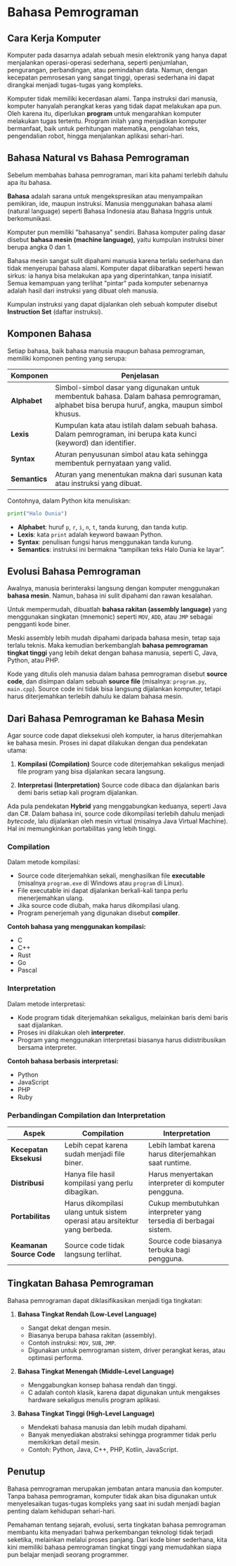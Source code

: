 # Bahasa Pemrograman

## Cara Kerja Komputer

Komputer pada dasarnya adalah sebuah mesin elektronik yang hanya dapat menjalankan operasi-operasi sederhana, seperti penjumlahan, pengurangan, perbandingan, atau pemindahan data. Namun, dengan kecepatan pemrosesan yang sangat tinggi, operasi sederhana ini dapat dirangkai menjadi tugas-tugas yang kompleks.

Komputer tidak memiliki kecerdasan alami. Tanpa instruksi dari manusia, komputer hanyalah perangkat keras yang tidak dapat melakukan apa pun. Oleh karena itu, diperlukan **program** untuk mengarahkan komputer melakukan tugas tertentu. Program inilah yang menjadikan komputer bermanfaat, baik untuk perhitungan matematika, pengolahan teks, pengendalian robot, hingga menjalankan aplikasi sehari-hari.

## Bahasa Natural vs Bahasa Pemrograman

Sebelum membahas bahasa pemrograman, mari kita pahami terlebih dahulu apa itu bahasa.

**Bahasa** adalah sarana untuk mengekspresikan atau menyampaikan pemikiran, ide, maupun instruksi. Manusia menggunakan bahasa alami (natural language) seperti Bahasa Indonesia atau Bahasa Inggris untuk berkomunikasi.

Komputer pun memiliki "bahasanya" sendiri. Bahasa komputer paling dasar disebut **bahasa mesin (machine language)**, yaitu kumpulan instruksi biner berupa angka 0 dan 1.

Bahasa mesin sangat sulit dipahami manusia karena terlalu sederhana dan tidak menyerupai bahasa alami. Komputer dapat diibaratkan seperti hewan sirkus: ia hanya bisa melakukan apa yang diperintahkan, tanpa inisiatif. Semua kemampuan yang terlihat "pintar" pada komputer sebenarnya adalah hasil dari instruksi yang dibuat oleh manusia.

Kumpulan instruksi yang dapat dijalankan oleh sebuah komputer disebut **Instruction Set** (daftar instruksi).

## Komponen Bahasa

Setiap bahasa, baik bahasa manusia maupun bahasa pemrograman, memiliki komponen penting yang serupa:

| Komponen      | Penjelasan                                                                                                                                    |
| ------------- | --------------------------------------------------------------------------------------------------------------------------------------------- |
| **Alphabet**  | Simbol-simbol dasar yang digunakan untuk membentuk bahasa. Dalam bahasa pemrograman, alphabet bisa berupa huruf, angka, maupun simbol khusus. |
| **Lexis**     | Kumpulan kata atau istilah dalam sebuah bahasa. Dalam pemrograman, ini berupa kata kunci (keyword) dan identifier.                            |
| **Syntax**    | Aturan penyusunan simbol atau kata sehingga membentuk pernyataan yang valid.                                                                  |
| **Semantics** | Aturan yang menentukan makna dari susunan kata atau instruksi yang dibuat.                                                                    |

Contohnya, dalam Python kita menuliskan:

```python
print("Halo Dunia")
```

* **Alphabet**: huruf `p`, `r`, `i`, `n`, `t`, tanda kurung, dan tanda kutip.
* **Lexis**: kata `print` adalah keyword bawaan Python.
* **Syntax**: penulisan fungsi harus menggunakan tanda kurung.
* **Semantics**: instruksi ini bermakna “tampilkan teks Halo Dunia ke layar”.

## Evolusi Bahasa Pemrograman

Awalnya, manusia berinteraksi langsung dengan komputer menggunakan **bahasa mesin**. Namun, bahasa ini sulit dipahami dan rawan kesalahan.

Untuk mempermudah, dibuatlah **bahasa rakitan (assembly language)** yang menggunakan singkatan (mnemonic) seperti `MOV`, `ADD`, atau `JMP` sebagai pengganti kode biner.

Meski assembly lebih mudah dipahami daripada bahasa mesin, tetap saja terlalu teknis. Maka kemudian berkembanglah **bahasa pemrograman tingkat tinggi** yang lebih dekat dengan bahasa manusia, seperti C, Java, Python, atau PHP.

Kode yang ditulis oleh manusia dalam bahasa pemrograman disebut **source code**, dan disimpan dalam sebuah **source file** (misalnya: `program.py`, `main.cpp`). Source code ini tidak bisa langsung dijalankan komputer, tetapi harus diterjemahkan terlebih dahulu ke dalam bahasa mesin.

## Dari Bahasa Pemrograman ke Bahasa Mesin

Agar source code dapat dieksekusi oleh komputer, ia harus diterjemahkan ke bahasa mesin. Proses ini dapat dilakukan dengan dua pendekatan utama:

1. **Kompilasi (Compilation)**
   Source code diterjemahkan sekaligus menjadi file program yang bisa dijalankan secara langsung.

2. **Interpretasi (Interpretation)**
   Source code dibaca dan dijalankan baris demi baris setiap kali program dijalankan.

Ada pula pendekatan **Hybrid** yang menggabungkan keduanya, seperti Java dan C#. Dalam bahasa ini, source code dikompilasi terlebih dahulu menjadi *bytecode*, lalu dijalankan oleh mesin virtual (misalnya Java Virtual Machine). Hal ini memungkinkan portabilitas yang lebih tinggi.

### Compilation

Dalam metode kompilasi:

* Source code diterjemahkan sekali, menghasilkan file **executable** (misalnya `program.exe` di Windows atau `program` di Linux).
* File executable ini dapat dijalankan berkali-kali tanpa perlu menerjemahkan ulang.
* Jika source code diubah, maka harus dikompilasi ulang.
* Program penerjemah yang digunakan disebut **compiler**.

**Contoh bahasa yang menggunakan kompilasi:**

* C
* C++
* Rust
* Go
* Pascal

### Interpretation

Dalam metode interpretasi:

* Kode program tidak diterjemahkan sekaligus, melainkan baris demi baris saat dijalankan.
* Proses ini dilakukan oleh **interpreter**.
* Program yang menggunakan interpretasi biasanya harus didistribusikan bersama interpreter.

**Contoh bahasa berbasis interpretasi:**

* Python
* JavaScript
* PHP
* Ruby

### Perbandingan Compilation dan Interpretation

| Aspek                    | Compilation                                                                | Interpretation                                                  |
| ------------------------ | -------------------------------------------------------------------------- | --------------------------------------------------------------- |
| **Kecepatan Eksekusi**   | Lebih cepat karena sudah menjadi file biner.                               | Lebih lambat karena harus diterjemahkan saat runtime.           |
| **Distribusi**           | Hanya file hasil kompilasi yang perlu dibagikan.                           | Harus menyertakan interpreter di komputer pengguna.             |
| **Portabilitas**         | Harus dikompilasi ulang untuk sistem operasi atau arsitektur yang berbeda. | Cukup membutuhkan interpreter yang tersedia di berbagai sistem. |
| **Keamanan Source Code** | Source code tidak langsung terlihat.                                       | Source code biasanya terbuka bagi pengguna.                     |

## Tingkatan Bahasa Pemrograman

Bahasa pemrograman dapat diklasifikasikan menjadi tiga tingkatan:

1. **Bahasa Tingkat Rendah (Low-Level Language)**

   * Sangat dekat dengan mesin.
   * Biasanya berupa bahasa rakitan (assembly).
   * Contoh instruksi: `MOV`, `SUB`, `JMP`.
   * Digunakan untuk pemrograman sistem, driver perangkat keras, atau optimasi performa.

2. **Bahasa Tingkat Menengah (Middle-Level Language)**

   * Menggabungkan konsep bahasa rendah dan tinggi.
   * C adalah contoh klasik, karena dapat digunakan untuk mengakses hardware sekaligus menulis program aplikasi.

3. **Bahasa Tingkat Tinggi (High-Level Language)**

   * Mendekati bahasa manusia dan lebih mudah dipahami.
   * Banyak menyediakan abstraksi sehingga programmer tidak perlu memikirkan detail mesin.
   * Contoh: Python, Java, C++, PHP, Kotlin, JavaScript.

## Penutup

Bahasa pemrograman merupakan jembatan antara manusia dan komputer. Tanpa bahasa pemrograman, komputer tidak akan bisa digunakan untuk menyelesaikan tugas-tugas kompleks yang saat ini sudah menjadi bagian penting dalam kehidupan sehari-hari.

Pemahaman tentang sejarah, evolusi, serta tingkatan bahasa pemrograman membantu kita menyadari bahwa perkembangan teknologi tidak terjadi seketika, melainkan melalui proses panjang. Dari kode biner sederhana, kita kini memiliki bahasa pemrograman tingkat tinggi yang memudahkan siapa pun belajar menjadi seorang programmer.
